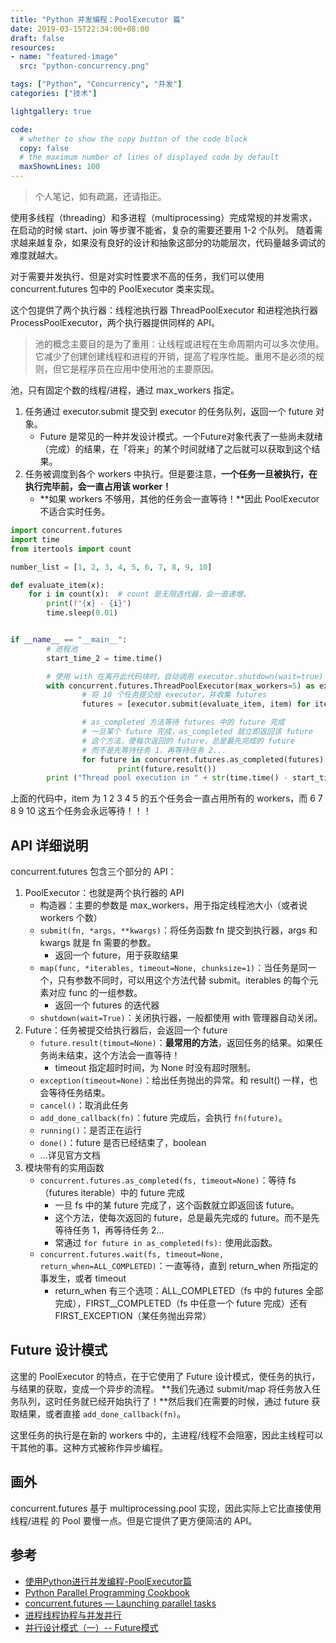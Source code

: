```yaml
---
title: "Python 并发编程：PoolExecutor 篇"
date: 2019-03-15T22:34:00+08:00
draft: false
resources:
- name: "featured-image"
  src: "python-concurrency.png"

tags: ["Python", "Concurrency", "并发"]
categories: ["技术"]

lightgallery: true

code:
  # whether to show the copy button of the code block
  copy: false
  # the maximum number of lines of displayed code by default
  maxShownLines: 100
---
```


>个人笔记，如有疏漏，还请指正。

使用多线程（threading）和多进程（multiprocessing）完成常规的并发需求，在启动的时候 start、join 等步骤不能省，复杂的需要还要用 1-2 个队列。
随着需求越来越复杂，如果没有良好的设计和抽象这部分的功能层次，代码量越多调试的难度就越大。

对于需要并发执行、但是对实时性要求不高的任务，我们可以使用 concurrent.futures 包中的 PoolExecutor 类来实现。

这个包提供了两个执行器：线程池执行器 ThreadPoolExecutor 和进程池执行器 ProcessPoolExecutor，两个执行器提供同样的 API。

>池的概念主要目的是为了重用：让线程或进程在生命周期内可以多次使用。它减少了创建创建线程和进程的开销，提高了程序性能。重用不是必须的规则，但它是程序员在应用中使用池的主要原因。

池，只有固定个数的线程/进程，通过 max_workers 指定。
1. 任务通过 executor.submit 提交到 executor 的任务队列，返回一个 future 对象。
    - Future 是常见的一种并发设计模式。一个Future对象代表了一些尚未就绪（完成）的结果，在「将来」的某个时间就绪了之后就可以获取到这个结果。
1. 任务被调度到各个 workers 中执行。但是要注意，**一个任务一旦被执行，在执行完毕前，会一直占用该 worker！**
    - **如果 workers 不够用，其他的任务会一直等待！**因此 PoolExecutor 不适合实时任务。

```python
import concurrent.futures
import time
from itertools import count

number_list = [1, 2, 3, 4, 5, 6, 7, 8, 9, 10]

def evaluate_item(x):
    for i in count(x):  # count 是无限迭代器，会一直递增。
        print(f"{x} - {i}")
        time.sleep(0.01)


if __name__ == "__main__":
        # 进程池
        start_time_2 = time.time()

        # 使用 with 在离开此代码块时，自动调用 executor.shutdown(wait=true) 释放 executor 资源
        with concurrent.futures.ThreadPoolExecutor(max_workers=5) as executor:
                # 将 10 个任务提交给 executor，并收集 futures
                futures = [executor.submit(evaluate_item, item) for item in number_list]

                # as_completed 方法等待 futures 中的 future 完成
                # 一旦某个 future 完成，as_completed 就立即返回该 future
                # 这个方法，使每次返回的 future，总是最先完成的 future
                # 而不是先等待任务 1，再等待任务 2...
                for future in concurrent.futures.as_completed(futures):
                        print(future.result())
        print ("Thread pool execution in " + str(time.time() - start_time_2), "seconds")
```

上面的代码中，item 为 1 2 3 4 5 的五个任务会一直占用所有的 workers，而 6 7 8 9 10 这五个任务会永远等待！！！

## API 详细说明

concurrent.futures 包含三个部分的 API：
1. PoolExecutor：也就是两个执行器的 API
    - 构造器：主要的参数是 max_workers，用于指定线程池大小（或者说 workers 个数）
    - `submit(fn, *args, **kwargs)`：将任务函数 fn 提交到执行器，args 和 kwargs 就是 fn 需要的参数。
        - 返回一个 future，用于获取结果
    - `map(func, *iterables, timeout=None, chunksize=1)`：当任务是同一个，只有参数不同时，可以用这个方法代替 submit。iterables 的每个元素对应 func 的一组参数。
        - 返回一个 futures 的迭代器
    - `shutdown(wait=True)`：关闭执行器，一般都使用 with 管理器自动关闭。
1. Future：任务被提交给执行器后，会返回一个 future
    - `future.result(timout=None)`：**最常用的方法**，返回任务的结果。如果任务尚未结束，这个方法会一直等待！
        - timeout 指定超时时间，为 None 时没有超时限制。
    - `exception(timeout=None)`：给出任务抛出的异常。和 result() 一样，也会等待任务结束。
    - `cancel()`：取消此任务
    - `add_done_callback(fn)`：future 完成后，会执行 `fn(future)`。
    - `running()`：是否正在运行
    - `done()`：future 是否已经结束了，boolean
    - ...详见官方文档
1. 模块带有的实用函数
    - `concurrent.futures.as_completed(fs, timeout=None)`：等待 fs （futures iterable）中的 future 完成
        - 一旦 fs 中的某 future 完成了，这个函数就立即返回该 future。
        - 这个方法，使每次返回的 future，总是最先完成的 future。而不是先等待任务 1，再等待任务 2...
        - 常通过 `for future in as_completed(fs):` 使用此函数。
    - `concurrent.futures.wait(fs, timeout=None, return_when=ALL_COMPLETED)`：一直等待，直到 return_when 所指定的事发生，或者 timeout
        - return_when 有三个选项：ALL_COMPLETED（fs 中的 futures 全部完成），FIRST__COMPLETED（fs 中任意一个 future 完成）还有 FIRST_EXCEPTION（某任务抛出异常）

## Future 设计模式

这里的 PoolExecutor 的特点，在于它使用了 Future 设计模式，使任务的执行，与结果的获取，变成一个异步的流程。
**我们先通过 submit/map 将任务放入任务队列，这时任务就已经开始执行了！**然后我们在需要的时候，通过 future 获取结果，或者直接 `add_done_callback(fn)`。

这里任务的执行是在新的 workers 中的，主进程/线程不会阻塞，因此主线程可以干其他的事。这种方式被称作异步编程。

## 画外

concurrent.futures 基于 multiprocessing.pool 实现，因此实际上它比直接使用 线程/进程 的 Pool 要慢一点。但是它提供了更方便简洁的 API。

## 参考

- [使用Python进行并发编程-PoolExecutor篇](http://www.dongwm.com/post/78/)
- [Python Parallel Programming Cookbook](https://github.com/laixintao/python-parallel-programming-cookbook-cn)
- [concurrent.futures — Launching parallel tasks](https://docs.python.org/3/library/concurrent.futures.html)
- [进程线程协程与并发并行](https://www.cnblogs.com/kirito-c/p/10306133.html)
- [并行设计模式（一）-- Future模式](https://www.jianshu.com/p/fea4584d2890)